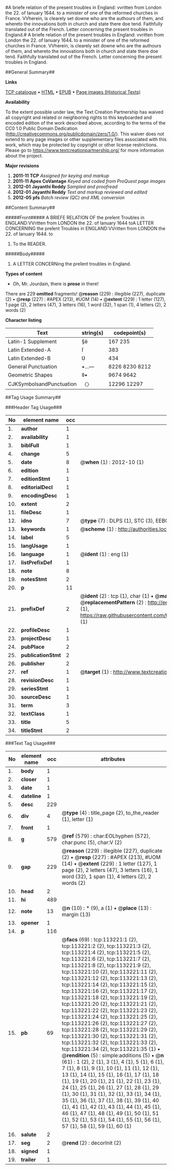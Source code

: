 #A briefe relation of the present troubles in England: vvritten from London the 22. of Ianuary 1644. to a minister of one of the reformed churches in France. VVherein, is clearely set downe who are the authours of them, and whereto the innovations both in church and state there doe tend. Faithfully translated out of the French. Letter concerning the present troubles in England.#
A briefe relation of the present troubles in England: vvritten from London the 22. of Ianuary 1644. to a minister of one of the reformed churches in France. VVherein, is clearely set downe who are the authours of them, and whereto the innovations both in church and state there doe tend. Faithfully translated out of the French.
Letter concerning the present troubles in England.

##General Summary##

**Links**

[TCP catalogue](http://www.ota.ox.ac.uk/tcp/)  • 
[HTML](http://tei.it.ox.ac.uk/tcp/Texts-HTML/free/A77/A77459.html)  • 
[EPUB](http://tei.it.ox.ac.uk/tcp/Texts-EPUB/free/A77/A77459.epub) • 
[Page images (Historical Texts)](https://historicaltexts.jisc.ac.uk/eebo-99861093e)

**Availability**

To the extent possible under law, the Text Creation Partnership has waived all copyright and related or neighboring rights to this keyboarded and encoded edition of the work described above, according to the terms of the CC0 1.0 Public Domain Dedication (http://creativecommons.org/publicdomain/zero/1.0/). This waiver does not extend to any page images or other supplementary files associated with this work, which may be protected by copyright or other license restrictions. Please go to https://www.textcreationpartnership.org/ for more information about the project.

**Major revisions**

1. __2011-11__ __TCP__ *Assigned for keying and markup*
1. __2011-11__ __Apex CoVantage__ *Keyed and coded from ProQuest page images*
1. __2012-01__ __Jayanthi Reddy__ *Sampled and proofread*
1. __2012-01__ __Jayanthi Reddy__ *Text and markup reviewed and edited*
1. __2012-05__ __pfs__ *Batch review (QC) and XML conversion*

##Content Summary##

#####Front#####
A BRIEFE RELATION OF the preſent Troubles in ENGLAND:VVritten from LONDON the 22. of Ianuary 1644 toA LETTER CONCERNING the preſent Troubles in ENGLAND:VVritten from LONDON the 22. of Ianuary 1644. to
1. To the READER.

#####Body#####

1. A LETTER CONCERNing the preſent troubles in England.

**Types of content**

  * Oh, Mr. Jourdain, there is **prose** in there!

There are 229 **omitted** fragments! 
 @__reason__ (229) : illegible (227), duplicate (2)  •  @__resp__ (227) : #APEX (213), #UOM (14)  •  @__extent__ (229) : 1 letter (127), 1 page (2), 2 letters (47), 3 letters (16), 1 word (32), 1 span (1), 4 letters (2), 2 words (2)

**Character listing**


|Text|string(s)|codepoint(s)|
|---|---|---|
|Latin-1 Supplement|§ë|167 235|
|Latin Extended-A|ſ|383|
|Latin Extended-B|Ʋ|434|
|General Punctuation|•…—|8226 8230 8212|
|Geometric Shapes|◊▪|9674 9642|
|CJKSymbolsandPunctuation|〈〉|12296 12297|

##Tag Usage Summary##

###Header Tag Usage###

|No|element name|occ|attributes|
|---|---|---|---|
|1.|__author__|1||
|2.|__availability__|1||
|3.|__biblFull__|1||
|4.|__change__|5||
|5.|__date__|8| @__when__ (1) : 2012-10 (1)|
|6.|__edition__|1||
|7.|__editionStmt__|1||
|8.|__editorialDecl__|1||
|9.|__encodingDesc__|1||
|10.|__extent__|2||
|11.|__fileDesc__|1||
|12.|__idno__|7| @__type__ (7) : DLPS (1), STC (3), EEBO-CITATION (1), PROQUEST (1), VID (1)|
|13.|__keywords__|1| @__scheme__ (1) : http://authorities.loc.gov/ (1)|
|14.|__label__|5||
|15.|__langUsage__|1||
|16.|__language__|1| @__ident__ (1) : eng (1)|
|17.|__listPrefixDef__|1||
|18.|__note__|8||
|19.|__notesStmt__|2||
|20.|__p__|11||
|21.|__prefixDef__|2| @__ident__ (2) : tcp (1), char (1)  •  @__matchPattern__ (2) : ([0-9\-]+):([0-9IVX]+) (1), (.+) (1)  •  @__replacementPattern__ (2) : http://eebo.chadwyck.com/downloadtiff?vid=$1&page=$2 (1), https://raw.githubusercontent.com/textcreationpartnership/Texts/master/tcpchars.xml#$1 (1)|
|22.|__profileDesc__|1||
|23.|__projectDesc__|1||
|24.|__pubPlace__|2||
|25.|__publicationStmt__|2||
|26.|__publisher__|2||
|27.|__ref__|1| @__target__ (1) : http://www.textcreationpartnership.org/docs/. (1)|
|28.|__revisionDesc__|1||
|29.|__seriesStmt__|1||
|30.|__sourceDesc__|1||
|31.|__term__|3||
|32.|__textClass__|1||
|33.|__title__|5||
|34.|__titleStmt__|2||


###Text Tag Usage###

|No|element name|occ|attributes|
|---|---|---|---|
|1.|__body__|1||
|2.|__closer__|1||
|3.|__date__|1||
|4.|__dateline__|1||
|5.|__desc__|229||
|6.|__div__|4| @__type__ (4) : title_page (2), to_the_reader (1), letter (1)|
|7.|__front__|1||
|8.|__g__|579| @__ref__ (579) : char:EOLhyphen (572), char:punc (5), char:V (2)|
|9.|__gap__|229| @__reason__ (229) : illegible (227), duplicate (2)  •  @__resp__ (227) : #APEX (213), #UOM (14)  •  @__extent__ (229) : 1 letter (127), 1 page (2), 2 letters (47), 3 letters (16), 1 word (32), 1 span (1), 4 letters (2), 2 words (2)|
|10.|__head__|2||
|11.|__hi__|489||
|12.|__note__|13| @__n__ (10) : * (9), a (1)  •  @__place__ (13) : margin (13)|
|13.|__opener__|1||
|14.|__p__|116||
|15.|__pb__|69| @__facs__ (69) : tcp:113221:1 (2), tcp:113221:2 (2), tcp:113221:3 (2), tcp:113221:4 (2), tcp:113221:5 (2), tcp:113221:6 (2), tcp:113221:7 (2), tcp:113221:8 (2), tcp:113221:9 (2), tcp:113221:10 (2), tcp:113221:11 (2), tcp:113221:12 (2), tcp:113221:13 (2), tcp:113221:14 (2), tcp:113221:15 (2), tcp:113221:16 (2), tcp:113221:17 (2), tcp:113221:18 (2), tcp:113221:19 (2), tcp:113221:20 (2), tcp:113221:21 (2), tcp:113221:22 (2), tcp:113221:23 (2), tcp:113221:24 (2), tcp:113221:25 (2), tcp:113221:26 (2), tcp:113221:27 (2), tcp:113221:28 (2), tcp:113221:29 (2), tcp:113221:30 (2), tcp:113221:31 (2), tcp:113221:32 (2), tcp:113221:33 (2), tcp:113221:34 (2), tcp:113221:35 (1)  •  @__rendition__ (5) : simple:additions (5)  •  @__n__ (61) : 1 (2), 2 (1), 3 (1), 4 (1), 5 (1), 6 (1), 7 (1), 8 (1), 9 (1), 10 (1), 11 (1), 12 (1), 13 (1), 14 (1), 15 (1), 16 (1), 17 (1), 18 (1), 19 (1), 20 (1), 21 (1), 22 (1), 23 (1), 24 (1), 25 (1), 26 (1), 27 (1), 28 (1), 29 (1), 30 (1), 31 (1), 32 (1), 33 (1), 34 (1), 35 (1), 36 (1), 37 (1), 38 (1), 39 (1), 40 (1), 41 (1), 42 (1), 43 (1), 44 (1), 45 (1), 46 (1), 47 (1), 48 (1), 49 (1), 50 (1), 51 (1), 52 (1), 53 (1), 54 (1), 55 (1), 56 (1), 57 (1), 58 (1), 59 (1), 60 (1)|
|16.|__salute__|2||
|17.|__seg__|2| @__rend__ (2) : decorInit (2)|
|18.|__signed__|1||
|19.|__trailer__|1||
